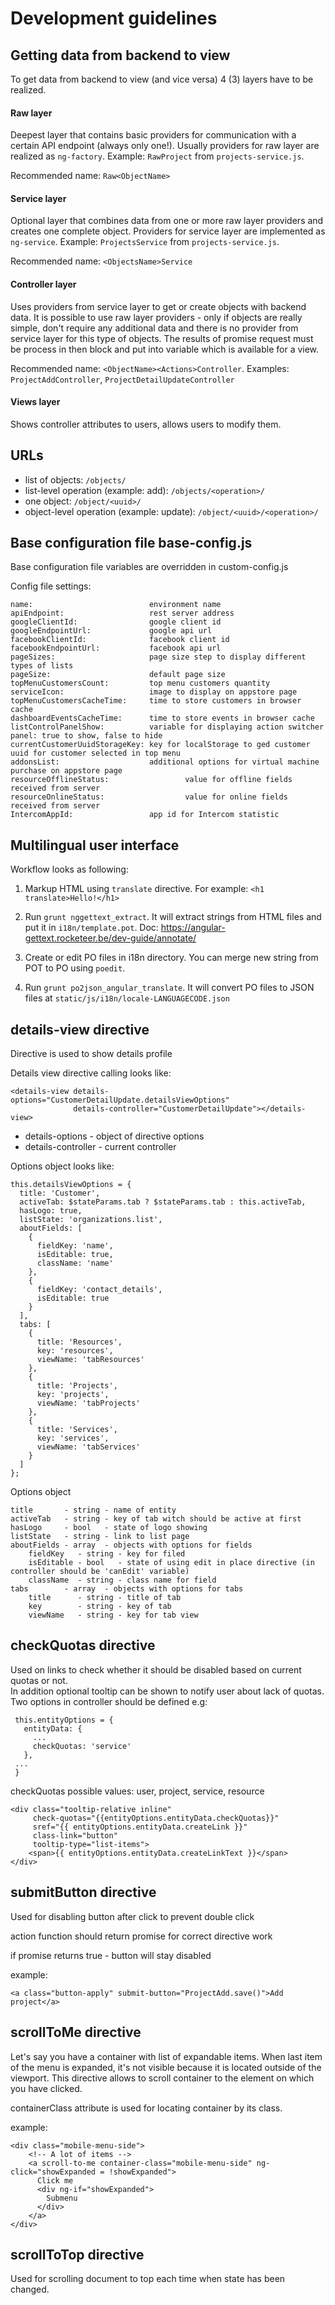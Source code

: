 # Development guidelines

## Getting data from backend to view

To get data from backend to view (and vice versa) 4 (3) layers have to be realized.

#### Raw layer

Deepest layer that contains basic providers for communication with a certain API endpoint (always only one!).
Usually providers for raw layer are realized as `ng-factory`. Example: `RawProject` from `projects-service.js`.

Recommended name: `Raw<ObjectName>`

#### Service layer

Optional layer that combines data from one or more raw layer providers and creates one complete object.
Providers for service layer are implemented as `ng-service`. Example: `ProjectsService` from `projects-service.js`.

Recommended name: `<ObjectsName>Service`

#### Controller layer

Uses providers from service layer to get or create objects with backend data.
It is possible to use raw layer providers - only if objects are really simple, don't require any additional data
and there is no provider from service layer for this type of objects.
The results of promise request must be process in then block and put into variable which is available for a view.

Recommended name: `<ObjectName><Actions>Controller`. Examples: `ProjectAddController`, `ProjectDetailUpdateController`

#### Views layer

Shows controller attributes to users, allows users to modify them.

## URLs

 - list of objects: `/objects/`
 - list-level operation (example: add): `/objects/<operation>/`
 - one object: `/object/<uuid>/`
 - object-level operation (example: update): `/object/<uuid>/<operation>/`

## Base configuration file base-config.js

Base configuration file variables are overridden in custom-config.js

Config file settings:

    name:                          environment name  
    apiEndpoint:                   rest server address   
    googleClientId:                google client id   
    googleEndpointUrl:             google api url   
    facebookClientId:              facebook client id   
    facebookEndpointUrl:           facebook api url   
    pageSizes:                     page size step to display different types of lists   
    pageSize:                      default page size   
    topMenuCustomersCount:         top menu customers quantity  
    serviceIcon:                   image to display on appstore page  
    topMenuCustomersCacheTime:     time to store customers in browser cache  
    dashboardEventsCacheTime:      time to store events in browser cache  
    listControlPanelShow:          variable for displaying action switcher panel: true to show, false to hide 
    currentCustomerUuidStorageKey: key for localStorage to ged customer uuid for customer selected in top menu 
    addonsList:                    additional options for virtual machine purchase on appstore page
    resourceOfflineStatus:                 value for offline fields received from server
    resourceOnlineStatus:                  value for online fields received from server
    IntercomAppId:                 app id for Intercom statistic
 

## Multilingual user interface

Workflow looks as following:

 1. Markup HTML using `translate` directive. For example:
`<h1 translate>Hello!</h1>`

 2. Run `grunt nggettext_extract`. It will extract strings from HTML files and put it in `i18n/template.pot`. Doc: https://angular-gettext.rocketeer.be/dev-guide/annotate/

 3. Create or edit PO files in i18n directory. You can merge new string from POT to PO using `poedit`.

 4. Run `grunt po2json_angular_translate`. It will convert PO files to JSON files at `static/js/i18n/locale-LANGUAGECODE.json`


## details-view directive

  Directive is used to show details profile
  
  Details view directive calling looks like:
  
    <details-view details-options="CustomerDetailUpdate.detailsViewOptions"
                  details-controller="CustomerDetailUpdate"></details-view>
    
  - details-options - object of directive options
  - details-controller - current controller
  
  Options object looks like:
    
    this.detailsViewOptions = {
      title: 'Customer',
      activeTab: $stateParams.tab ? $stateParams.tab : this.activeTab,
      hasLogo: true,
      listState: 'organizations.list',
      aboutFields: [
        {
          fieldKey: 'name',
          isEditable: true,
          className: 'name'
        },
        {
          fieldKey: 'contact_details',
          isEditable: true
        }
      ],
      tabs: [
        {
          title: 'Resources',
          key: 'resources',
          viewName: 'tabResources'
        },
        {
          title: 'Projects',
          key: 'projects',
          viewName: 'tabProjects'
        },
        {
          title: 'Services',
          key: 'services',
          viewName: 'tabServices'
        }
      ]
    };
  
  Options object
  
    title       - string - name of entity
    activeTab   - string - key of tab witch should be active at first
    hasLogo     - bool   - state of logo showing 
    listState   - string - link to list page
    aboutFields - array  - objects with options for fields
        fieldKey   - string - key for filed
        isEditable - bool   - state of using edit in place directive (in controller should be 'canEdit' variable)
        className  - string - class name for field
    tabs        - array  - objects with options for tabs
        title      - string - title of tab
        key        - string - key of tab
        viewName   - string - key for tab view

## checkQuotas directive

Used on links to check whether it should be disabled based on current quotas or not. <br/>
In addition optional tooltip can be shown to notify user about lack of quotas. <br/>
Two options in controller should be defined e.g:

     this.entityOptions = {
       entityData: {
         ...
         checkQuotas: 'service'
       },
     ...
     }

checkQuotas possible values: user, project, service, resource <br/>

    <div class="tooltip-relative inline"
         check-quotas="{{entityOptions.entityData.checkQuotas}}"
         sref="{{ entityOptions.entityData.createLink }}"
         class-link="button"
         tooltip-type="list-items">
        <span>{{ entityOptions.entityData.createLinkText }}</span>
    </div>

## submitButton directive

Used for disabling button after click to prevent double click

action function should return promise for correct directive work

if promise returns true - button will stay disabled

example:

    <a class="button-apply" submit-button="ProjectAdd.save()">Add project</a>

## scrollToMe directive

Let's say you have a container with list of expandable items.
When last item of the menu is expanded, it's not visible because it is located outside of the viewport.
This directive allows to scroll container to the element on which you have clicked.

containerClass attribute is used for locating container by its class.

example:

    <div class="mobile-menu-side">
        <!-- A lot of items -->
        <a scroll-to-me container-class="mobile-menu-side" ng-click="showExpanded = !showExpanded">
          Click me
          <div ng-if="showExpanded">
            Submenu
          </div>
        </a>
    </div>

## scrollToTop directive

Used for scrolling document to top each time when state has been changed.
